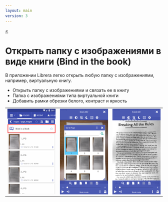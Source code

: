 ```yaml
---
layout: main
version: 3
---
```

[<](/wiki/faq)

# Открыть папку с изображениями в виде книги (Bind in the book)
В приложении Librera легко открыть любую папку с изображениями, например, виртуальную книгу.


* Открыть папку с изображениями и связать ее в книгу
* Папка с изображениями типа виртуальной книги
* Добавить рамки обрезки белого, контраст и яркость

||||
|-|-|-|
|![](1.png)|![](2.png)|![](3.png)|


